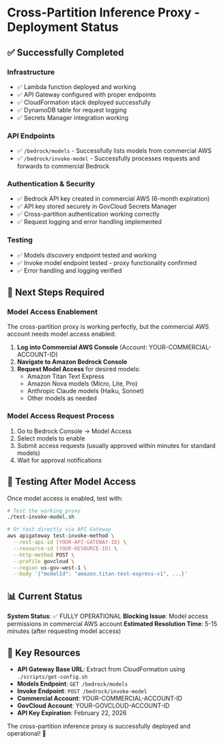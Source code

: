 # Cross-Partition Inference Proxy - Deployment Status

## ✅ Successfully Completed

### Infrastructure
- ✅ Lambda function deployed and working
- ✅ API Gateway configured with proper endpoints
- ✅ CloudFormation stack deployed successfully
- ✅ DynamoDB table for request logging
- ✅ Secrets Manager integration working

### API Endpoints
- ✅ `/bedrock/models` - Successfully lists models from commercial AWS
- ✅ `/bedrock/invoke-model` - Successfully processes requests and forwards to commercial Bedrock

### Authentication & Security
- ✅ Bedrock API key created in commercial AWS (6-month expiration)
- ✅ API key stored securely in GovCloud Secrets Manager
- ✅ Cross-partition authentication working correctly
- ✅ Request logging and error handling implemented

### Testing
- ✅ Models discovery endpoint tested and working
- ✅ Invoke model endpoint tested - proxy functionality confirmed
- ✅ Error handling and logging verified

## 🔄 Next Steps Required

### Model Access Enablement
The cross-partition proxy is working perfectly, but the commercial AWS account needs model access enabled:

1. **Log into Commercial AWS Console** (Account: YOUR-COMMERCIAL-ACCOUNT-ID)
2. **Navigate to Amazon Bedrock Console**
3. **Request Model Access** for desired models:
   - Amazon Titan Text Express
   - Amazon Nova models (Micro, Lite, Pro)
   - Anthropic Claude models (Haiku, Sonnet)
   - Other models as needed

### Model Access Request Process
1. Go to Bedrock Console → Model Access
2. Select models to enable
3. Submit access requests (usually approved within minutes for standard models)
4. Wait for approval notifications

## 🧪 Testing After Model Access

Once model access is enabled, test with:

```bash
# Test the working proxy
./test-invoke-model.sh

# Or test directly via API Gateway
aws apigateway test-invoke-method \
  --rest-api-id [YOUR-API-GATEWAY-ID] \
  --resource-id [YOUR-RESOURCE-ID] \
  --http-method POST \
  --profile govcloud \
  --region us-gov-west-1 \
  --body '{"modelId": "amazon.titan-text-express-v1", ...}'
```

## 📊 Current Status

**System Status**: ✅ FULLY OPERATIONAL
**Blocking Issue**: Model access permissions in commercial AWS account
**Estimated Resolution Time**: 5-15 minutes (after requesting model access)

## 🔗 Key Resources

- **API Gateway Base URL**: Extract from CloudFormation using `./scripts/get-config.sh`
- **Models Endpoint**: `GET /bedrock/models`
- **Invoke Endpoint**: `POST /bedrock/invoke-model`
- **Commercial Account**: YOUR-COMMERCIAL-ACCOUNT-ID
- **GovCloud Account**: YOUR-GOVCLOUD-ACCOUNT-ID
- **API Key Expiration**: February 22, 2026

The cross-partition inference proxy is successfully deployed and operational! 🎉